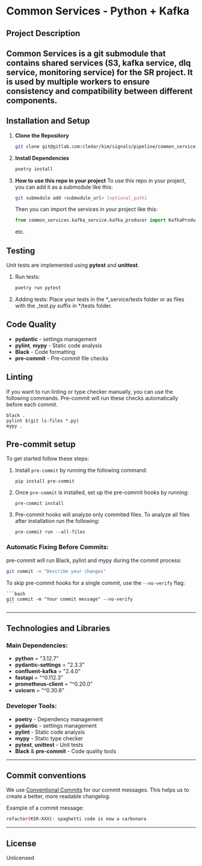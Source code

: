 # Common Services - Python + Kafka

## Project Description

**Common Services** is a git submodule that contains shared services (S3, kafka service, dlq service, monitoring service) for the SR project. It is used by multiple workers to ensure consistency and compatibility between different components.
---

## Installation and Setup

1. **Clone the Repository**
   ```bash
   git clone git@gitlab.com:cledar/kim/signals/pipeline/common_services.git
   ```

2. **Install Dependencies**
   ```bash
   poetry install
   ```
3. **How to use this repo in your project**
   To use this repo in your project, you can add it as a submodule like this:
   ```bash
   git submodule add <submodule_url> [optional_path]
   ```
   Then you can import the services in your project like this:
   ```python
   from common_services.kafka_service.kafka_producer import KafkaProducer

   ```
   etc.

## Testing

Unit tests are implemented using **pytest** and **unittest**.

1. Run tests:
   ```bash
   poetry run pytest
   ```

2. Adding tests:
   Place your tests in the *_service/tests folder or as files with the _test.py suffix in */tests folder.

## Code Quality

- **pydantic** - settings management
- **pylint**, **mypy** - Static code analysis
- **Black** - Code formatting
- **pre-commit** - Pre-commit file checks

## Linting 

If you want to run linting or type checker manually, you can use the following commands. Pre-commit will run these checks automatically before each commit.
```
black .
pylint $(git ls-files *.py)
mypy .
```

## Pre-commit setup

To get started follow these steps:

1. Install `pre-commit` by running the following command:
    ```
    pip install pre-commit
    ```

2. Once `pre-commit` is installed, set up the pre-commit hooks by running:
    ```
    pre-commit install
    ```

3. Pre-commit hooks will analyze only commited files. To analyze all files after installation run the following:
    ```
    pre-commit run --all-files
    ```


### Automatic Fixing Before Commits:
pre-commit will run Black, pylint and mypy during the commit process:

   ```bash
   git commit -m "Describe your changes"
   ```
To skip pre-commit hooks for a single commit, use the `--no-verify` flag:

    ```bash
    git commit -m "Your commit message" --no-verify
    ```

---

## Technologies and Libraries

### Main Dependencies:
 - **python** = "3.12.7"
 - **pydantic-settings** = "2.3.3"
 - **confluent-kafka** = "2.4.0"
 - **fastapi** = "^0.112.3"
 - **prometheus-client** = "^0.20.0"
 - **uvicorn** = "^0.30.6"


### Developer Tools:
- **poetry** - Dependency management
- **pydantic** - settings management
- **pylint** - Static code analysis
- **mypy** - Static type checker
- **pytest**, **unittest** - Unit tests
- **Black** & **pre-commit** - Code quality tools

---

## Commit conventions

We use [Conventional Commits](https://www.conventionalcommits.org/en/v1.0.0/) for our commit messages. This helps us to create a better, more readable changelog.

Example of a commit message:
```bash
refactor(KSR-XXX): spaghetti code is now a carbonara
```

---

## License

Unlicensed
```
